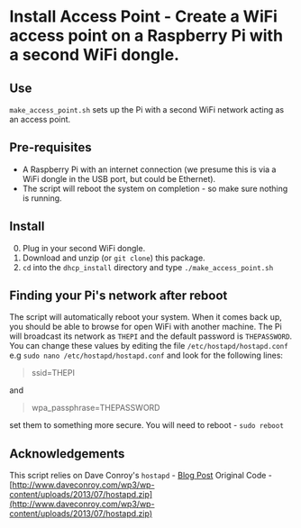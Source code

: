 # Install Access Point - Create a WiFi access point on a Raspberry Pi with a second WiFi dongle.

## Use
`make_access_point.sh` sets up the Pi with a second WiFi network acting as an access point.

## Pre-requisites
* A Raspberry Pi with an internet connection (we presume this is via a WiFi dongle in the USB port, but could be Ethernet).
* The script will reboot the system on completion - so make sure nothing is running.


## Install

0. Plug in your second WiFi dongle.
1. Download and unzip (or `git clone`) this package.
2. `cd` into the `dhcp_install` directory and type `./make_access_point.sh`

## Finding your Pi's network after reboot

The script will automatically reboot your system. When it comes back up, you should be able to browse for open WiFi with another machine. The Pi will broadcast its network as `THEPI` and the default password is `THEPASSWORD`.
You can change these values by editing the file `/etc/hostapd/hostapd.conf` e.g `sudo nano /etc/hostapd/hostapd.conf` and look for the following lines:

> ssid=THEPI

and

> wpa_passphrase=THEPASSWORD

set them to something more secure. You will need to reboot - `sudo reboot`


## Acknowledgements

This script relies on Dave Conroy's `hostapd` -
[Blog Post](http://www.daveconroy.com/using-your-raspberry-pi-as-a-wireless-router-and-web-server/)
Original Code -  [http://www.daveconroy.com/wp3/wp-content/uploads/2013/07/hostapd.zip](http://www.daveconroy.com/wp3/wp-content/uploads/2013/07/hostapd.zip)
